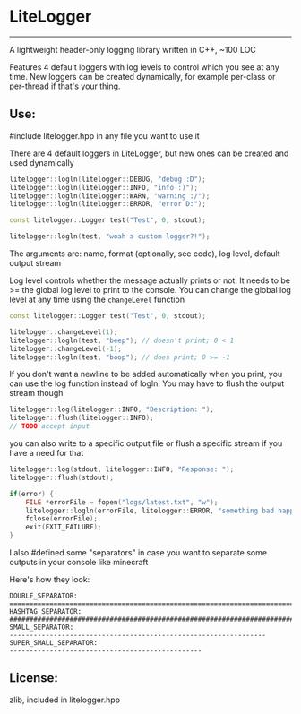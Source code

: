# LiteLogger

<hr>

A lightweight header-only logging library written in C++, ~100 LOC

Features 4 default loggers with log levels to control which you see at any time. New loggers can be created dynamically, for example per-class or per-thread if that's your thing.

## Use:

#include litelogger.hpp in any file you want to use it

There are 4 default loggers in LiteLogger, but new ones can be created and used dynamically
```cpp
litelogger::logln(litelogger::DEBUG, "debug :D");
litelogger::logln(litelogger::INFO, "info :)");
litelogger::logln(litelogger::WARN, "warning :/");
litelogger::logln(litelogger::ERROR, "error D:");

const litelogger::Logger test("Test", 0, stdout);

litelogger::logln(test, "woah a custom logger?!");
```
The arguments are: name, format (optionally, see code), log level, default output stream

Log level controls whether the message actually prints or not. It needs to be >= the global log level to print to the console. You can change the global log level at any time using the `changeLevel` function
```cpp
const litelogger::Logger test("Test", 0, stdout);

litelogger::changeLevel(1);
litelogger::logln(test, "beep"); // doesn't print; 0 < 1
litelogger::changeLevel(-1);
litelogger::logln(test, "boop"); // does print; 0 >= -1
```
If you don't want a newline to be added automatically when you print, you can use the log function instead of logln. You may have to flush the output stream though
```cpp
litelogger::log(litelogger::INFO, "Description: ");
litelogger::flush(litelogger::INFO);
// TODO accept input
```
you can also write to a specific output file or flush a specific stream if you have a need for that
```cpp
litelogger::log(stdout, litelogger::INFO, "Response: ");
litelogger::flush(stdout);

if(error) {
	FILE *errorFile = fopen("logs/latest.txt", "w");
	litelogger::logln(errorFile, litelogger::ERROR, "something bad happened");
	fclose(errorFile);
	exit(EXIT_FAILURE);
}
```
I also #defined some "separators" in case you want to separate some outputs in your console like minecraft

Here's how they look:
```
DOUBLE_SEPARATOR:
================================================================================
HASHTAG_SEPARATOR:
################################################################################
SMALL_SEPARATOR:
----------------------------------------------------------------
SUPER_SMALL_SEPARATOR:
------------------------------------------------
```

## License:

zlib, included in litelogger.hpp
